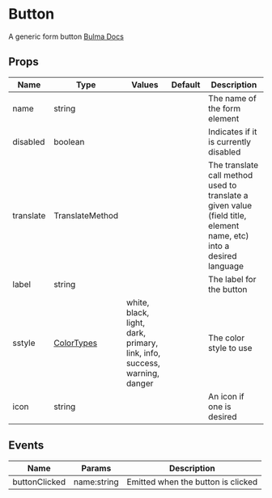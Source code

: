 # Button

A generic form button
[Bulma Docs](https://bulma.io/documentation/elements/button/)
## Props

| Name    | Type | Values | Default | Description |
| -------- | ------- | -------- | ------- | ------- |
| name | string ||  | The name of the form element|
| disabled | boolean ||  | Indicates if it is currently disabled|
| translate | TranslateMethod ||  | The translate call method used to translate a given value (field title, element name, etc) into a desired language|
| label | string ||  | The label for the button|
| sstyle | [ColorTypes](../enums.md#ColorTypes) |white, black, light, dark, primary, link, info, success, warning, danger|  | The color style to use|
| icon | string ||  | An icon if one is desired|
## Events

| Name    | Params | Description |
| ------- | ------- | ------- |
| buttonClicked|name:string|Emitted when the button is clicked|

